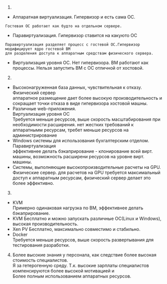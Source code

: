 1. 
 - Аппаратная виртуализация. Гипервизор и есть сама ОС.  
 ```
 Гостевая ОС работает как будто на отдельном сервере.
 ```
 - Паравиртуализация. Гипервизор ставится на какуюто ОС  
 ```
Паравиртуализация разделяет процесс с гостевой ОС.Гипервизор модифицирует ядро гостевой ВМ  
для разделения доступа к аппаратным средствам физического сервера.
```
 - Виртуализация уровня ОС. Нет гипервизора. ВМ работают как процессы. Нельзя запустить ВМ с ОС отличной от хостовой.
2.
 - Высоконагруженная база данных, чувствительная к отказу.  
   Физический сервер  
   аппаратное размещение дает более высокую производительность 
   и сокращает точки отказа в виде гипервизора хостовой машны.
 - Различные web-приложения.  
   Виртуализация уровня ОС  
   Требуется меньше ресурсов, выше скорость масштабирования при необходимости расширения. 
   нет жестких требований к аппаратнымм ресурсам, требет меньше ресурсов на администрирование  
 - Windows системы для использования бухгалтерским отделом.  
   Паравиртуализация  
   эффективнее делать бэкаприрование -  клонирование всей вирт. машины, 
   возможность расширени ресурсов на уровне вирт. машины.  
 - Системы, выполняющие высокопроизводительные расчеты на GPU.  
   Физические сервер.
   для расчетов на GPU требуется максимальный доступ к аппаратным ресурсам,
   физический сервер делает это более эффективно.  
3.
 - KVM  
   Примерно одинаковая нагрузка по ВМ, эффективнее делать бэкаприрование.
 - KVM 
   Бесплатно и можно запускать различные ОС(Linux и Windows), высокая производительность.  
 - Xen PV
   Бесплатно, максимально совместимо и стабильно.
 - Doсker  
   Требуется меньше ресурсов, выше скорость развертывания для тестирования разработки.  
4. Более высокие знания у персонала, как следствие более высокая стоимость специалистов.  
   Я за гетерогенную среду. Т.к. высокие зарплаты специалистов компенсируются более высокой мотивацией и  
   Более полным использованием аппаратных ресурсов.

